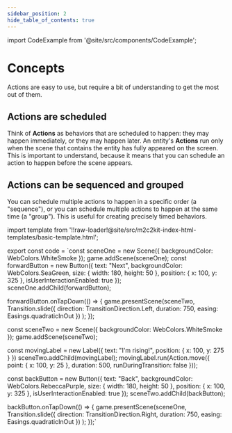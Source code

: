 ```yaml
---
sidebar_position: 2
hide_table_of_contents: true
---
```


import CodeExample from '@site/src/components/CodeExample';

# Concepts

Actions are easy to use, but require a bit of understanding to get the most out of them.

## Actions are scheduled

Think of **Actions** as behaviors that are scheduled to happen: they may happen immediately, or they may happen later. An entity's **Actions** run only when the scene that contains the entity has fully appeared on the screen. This is important to understand, because it means that you can schedule an action to happen before the scene appears.

## Actions can be sequenced and grouped

You can schedule multiple actions to happen in a specific order (a "sequence"), or you can schedule multiple actions to happen at the same time (a "group"). This is useful for creating precisely timed behaviors.

import template from '!!raw-loader!@site/src/m2c2kit-index-html-templates/basic-template.html';
 
export const code = `const sceneOne = new Scene({ backgroundColor: WebColors.WhiteSmoke });
game.addScene(sceneOne);
const forwardButton = new Button({
    text: "Next",
    backgroundColor: WebColors.SeaGreen,
    size: { width: 180, height: 50 },
    position: { x: 100, y: 325 },
    isUserInteractionEnabled: true
});
sceneOne.addChild(forwardButton);
 
forwardButton.onTapDown(() => {
    game.presentScene(sceneTwo,
        Transition.slide({
            direction: TransitionDirection.Left,
            duration: 750,
            easing: Easings.quadraticInOut
        })
    );
});
 
const sceneTwo = new Scene({ backgroundColor: WebColors.WhiteSmoke });
game.addScene(sceneTwo);
 
const movingLabel = new Label({
    text: "I'm rising!",
    position: { x: 100, y: 275 }
})
sceneTwo.addChild(movingLabel);
movingLabel.run(Action.move({
    point: { x: 100, y: 25 },
    duration: 500,
    runDuringTransition: false
}));
 
const backButton = new Button({
    text: "Back",
    backgroundColor: WebColors.RebeccaPurple,
    size: { width: 180, height: 50 },
    position: { x: 100, y: 325 },
    isUserInteractionEnabled: true
});
sceneTwo.addChild(backButton);
 
backButton.onTapDown(() => {
    game.presentScene(sceneOne,
        Transition.slide({
            direction: TransitionDirection.Right, duration: 750,
            easing: Easings.quadraticInOut
        })
    );
});`

<CodeExample code={code} template={template} console="true"/>

[^1]: Internally, m2c2kit runs a game loop, but this is abstracted away from the programmer through **Actions**.
